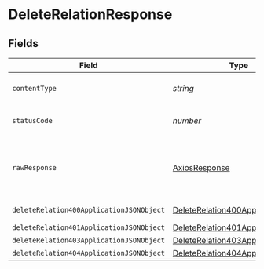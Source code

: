 # DeleteRelationResponse


## Fields

| Field                                                                                           | Type                                                                                            | Required                                                                                        | Description                                                                                     |
| ----------------------------------------------------------------------------------------------- | ----------------------------------------------------------------------------------------------- | ----------------------------------------------------------------------------------------------- | ----------------------------------------------------------------------------------------------- |
| `contentType`                                                                                   | *string*                                                                                        | :heavy_check_mark:                                                                              | HTTP response content type for this operation                                                   |
| `statusCode`                                                                                    | *number*                                                                                        | :heavy_check_mark:                                                                              | HTTP response status code for this operation                                                    |
| `rawResponse`                                                                                   | [AxiosResponse](https://axios-http.com/docs/res_schema)                                         | :heavy_minus_sign:                                                                              | Raw HTTP response; suitable for custom response parsing                                         |
| `deleteRelation400ApplicationJSONObject`                                                        | [DeleteRelation400ApplicationJSON](../../models/operations/deleterelation400applicationjson.md) | :heavy_minus_sign:                                                                              | Precondition failed                                                                             |
| `deleteRelation401ApplicationJSONObject`                                                        | [DeleteRelation401ApplicationJSON](../../models/operations/deleterelation401applicationjson.md) | :heavy_minus_sign:                                                                              | Unauthenticated                                                                                 |
| `deleteRelation403ApplicationJSONObject`                                                        | [DeleteRelation403ApplicationJSON](../../models/operations/deleterelation403applicationjson.md) | :heavy_minus_sign:                                                                              | Forbidden                                                                                       |
| `deleteRelation404ApplicationJSONObject`                                                        | [DeleteRelation404ApplicationJSON](../../models/operations/deleterelation404applicationjson.md) | :heavy_minus_sign:                                                                              | Not Found                                                                                       |